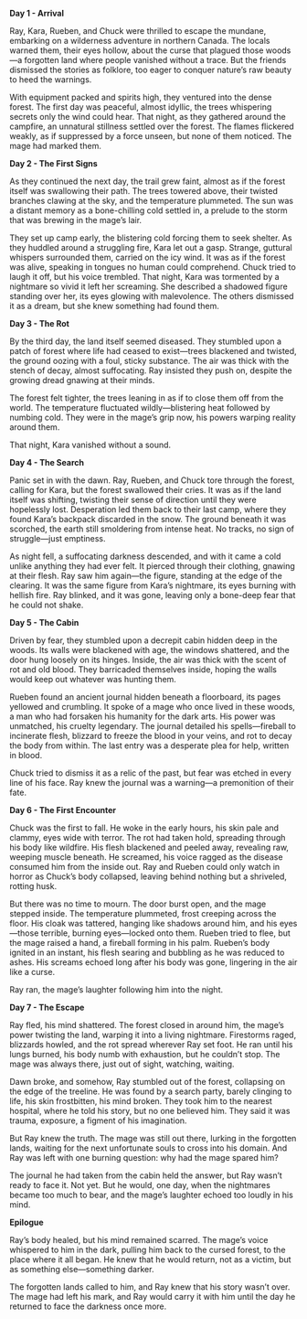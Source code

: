 **Day 1 - Arrival**

Ray, Kara, Rueben, and Chuck were thrilled to escape the mundane, embarking on a wilderness adventure in northern Canada. The locals warned them, their eyes hollow, about the curse that plagued those woods—a forgotten land where people vanished without a trace. But the friends dismissed the stories as folklore, too eager to conquer nature’s raw beauty to heed the warnings.

With equipment packed and spirits high, they ventured into the dense forest. The first day was peaceful, almost idyllic, the trees whispering secrets only the wind could hear. That night, as they gathered around the campfire, an unnatural stillness settled over the forest. The flames flickered weakly, as if suppressed by a force unseen, but none of them noticed. The mage had marked them.

**Day 2 - The First Signs**

As they continued the next day, the trail grew faint, almost as if the forest itself was swallowing their path. The trees towered above, their twisted branches clawing at the sky, and the temperature plummeted. The sun was a distant memory as a bone-chilling cold settled in, a prelude to the storm that was brewing in the mage’s lair.

They set up camp early, the blistering cold forcing them to seek shelter. As they huddled around a struggling fire, Kara let out a gasp. Strange, guttural whispers surrounded them, carried on the icy wind. It was as if the forest was alive, speaking in tongues no human could comprehend. Chuck tried to laugh it off, but his voice trembled. That night, Kara was tormented by a nightmare so vivid it left her screaming. She described a shadowed figure standing over her, its eyes glowing with malevolence. The others dismissed it as a dream, but she knew something had found them.

**Day 3 - The Rot**

By the third day, the land itself seemed diseased. They stumbled upon a patch of forest where life had ceased to exist—trees blackened and twisted, the ground oozing with a foul, sticky substance. The air was thick with the stench of decay, almost suffocating. Ray insisted they push on, despite the growing dread gnawing at their minds.

The forest felt tighter, the trees leaning in as if to close them off from the world. The temperature fluctuated wildly—blistering heat followed by numbing cold. They were in the mage’s grip now, his powers warping reality around them.

That night, Kara vanished without a sound.

**Day 4 - The Search**

Panic set in with the dawn. Ray, Rueben, and Chuck tore through the forest, calling for Kara, but the forest swallowed their cries. It was as if the land itself was shifting, twisting their sense of direction until they were hopelessly lost. Desperation led them back to their last camp, where they found Kara’s backpack discarded in the snow. The ground beneath it was scorched, the earth still smoldering from intense heat. No tracks, no sign of struggle—just emptiness.

As night fell, a suffocating darkness descended, and with it came a cold unlike anything they had ever felt. It pierced through their clothing, gnawing at their flesh. Ray saw him again—the figure, standing at the edge of the clearing. It was the same figure from Kara’s nightmare, its eyes burning with hellish fire. Ray blinked, and it was gone, leaving only a bone-deep fear that he could not shake.

**Day 5 - The Cabin**

Driven by fear, they stumbled upon a decrepit cabin hidden deep in the woods. Its walls were blackened with age, the windows shattered, and the door hung loosely on its hinges. Inside, the air was thick with the scent of rot and old blood. They barricaded themselves inside, hoping the walls would keep out whatever was hunting them.

Rueben found an ancient journal hidden beneath a floorboard, its pages yellowed and crumbling. It spoke of a mage who once lived in these woods, a man who had forsaken his humanity for the dark arts. His power was unmatched, his cruelty legendary. The journal detailed his spells—fireball to incinerate flesh, blizzard to freeze the blood in your veins, and rot to decay the body from within. The last entry was a desperate plea for help, written in blood.

Chuck tried to dismiss it as a relic of the past, but fear was etched in every line of his face. Ray knew the journal was a warning—a premonition of their fate.

**Day 6 - The First Encounter**

Chuck was the first to fall. He woke in the early hours, his skin pale and clammy, eyes wide with terror. The rot had taken hold, spreading through his body like wildfire. His flesh blackened and peeled away, revealing raw, weeping muscle beneath. He screamed, his voice ragged as the disease consumed him from the inside out. Ray and Rueben could only watch in horror as Chuck’s body collapsed, leaving behind nothing but a shriveled, rotting husk.

But there was no time to mourn. The door burst open, and the mage stepped inside. The temperature plummeted, frost creeping across the floor. His cloak was tattered, hanging like shadows around him, and his eyes—those terrible, burning eyes—locked onto them. Rueben tried to flee, but the mage raised a hand, a fireball forming in his palm. Rueben’s body ignited in an instant, his flesh searing and bubbling as he was reduced to ashes. His screams echoed long after his body was gone, lingering in the air like a curse.

Ray ran, the mage’s laughter following him into the night.

**Day 7 - The Escape**

Ray fled, his mind shattered. The forest closed in around him, the mage’s power twisting the land, warping it into a living nightmare. Firestorms raged, blizzards howled, and the rot spread wherever Ray set foot. He ran until his lungs burned, his body numb with exhaustion, but he couldn’t stop. The mage was always there, just out of sight, watching, waiting.

Dawn broke, and somehow, Ray stumbled out of the forest, collapsing on the edge of the treeline. He was found by a search party, barely clinging to life, his skin frostbitten, his mind broken. They took him to the nearest hospital, where he told his story, but no one believed him. They said it was trauma, exposure, a figment of his imagination.

But Ray knew the truth. The mage was still out there, lurking in the forgotten lands, waiting for the next unfortunate souls to cross into his domain. And Ray was left with one burning question: why had the mage spared him?

The journal he had taken from the cabin held the answer, but Ray wasn’t ready to face it. Not yet. But he would, one day, when the nightmares became too much to bear, and the mage’s laughter echoed too loudly in his mind.

**Epilogue**

Ray’s body healed, but his mind remained scarred. The mage’s voice whispered to him in the dark, pulling him back to the cursed forest, to the place where it all began. He knew that he would return, not as a victim, but as something else—something darker.

The forgotten lands called to him, and Ray knew that his story wasn’t over. The mage had left his mark, and Ray would carry it with him until the day he returned to face the darkness once more.